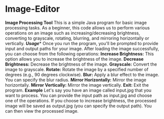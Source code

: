 # Image-Editor
****Image Processing Tool****
This is a simple Java program for basic image processing tasks. As a beginner, this code allows us to perform various operations on an image
such as increasing/decreasing brightness, converting to grayscale, rotating, blurring, and mirroring horizontally or vertically.
*****Usage******
Once you run the program, you'll be prompted to provide input and output paths for your image. After loading the image successfully, you can choose from the following operations:
**Increase Brightness:** This option allows you to increase the brightness of the image.
**Decrease Brightness:** Decrease the brightness of the image.
**Grayscale:** Convert the image to grayscale.
**Rotate:** Rotate the image by a specified number of degrees (e.g., 90 degrees clockwise).
**Blur:** Apply a blur effect to the image. You can specify the blur radius.
**Mirror Horizontally:** Mirror the image horizontally.
**Mirror Vertically:** Mirror the image vertically.
**Exit:** Exit the program.
****Example****
Let's say you have an image called input.jpg that you want to process. 
You can provide the input path as input.jpg and choose one of the operations. 
If you choose to increase brightness, the processed image will be saved as output.jpg (you can specify the output path). You can then view the processed image.

